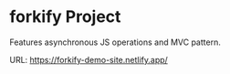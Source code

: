 ﻿# forkify Project

Features asynchronous JS operations and MVC pattern.

URL: https://forkify-demo-site.netlify.app/
